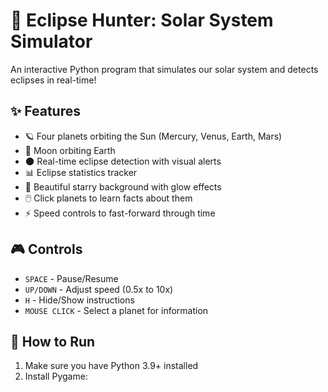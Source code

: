 # 🌌 Eclipse Hunter: Solar System Simulator

An interactive Python program that simulates our solar system and detects eclipses in real-time!

## ✨ Features

- 🪐 Four planets orbiting the Sun (Mercury, Venus, Earth, Mars)
- 🌙 Moon orbiting Earth
- 🌑 Real-time eclipse detection with visual alerts
- 📊 Eclipse statistics tracker
- 🎨 Beautiful starry background with glow effects
- 🖱️ Click planets to learn facts about them
- ⚡ Speed controls to fast-forward through time

## 🎮 Controls

- `SPACE` - Pause/Resume
- `UP/DOWN` - Adjust speed (0.5x to 10x)
- `H` - Hide/Show instructions
- `MOUSE CLICK` - Select a planet for information

## 🚀 How to Run

1. Make sure you have Python 3.9+ installed
2. Install Pygame:
```bash

